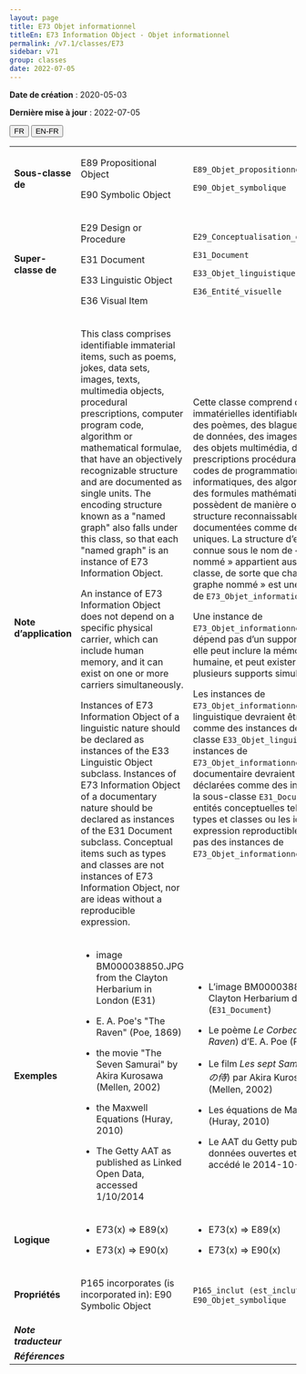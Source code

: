 ```yaml
---
layout: page
title: E73 Objet informationnel
titleEn: E73 Information Object - Objet informationnel
permalink: /v7.1/classes/E73
sidebar: v71
group: classes
date: 2022-07-05
---
```


**Date de création** : 2020-05-03

**Dernière mise à jour** : 2022-07-05

<div class="lang-buttons">
  <button id="fr" class="activate">FR</button>
  <button id="en-fr">EN-FR</button>
</div>

<table>
				<tbody>
				<tr>
					<td><strong>Sous-classe de</strong></td>
					<td class="en"><p>E89 Propositional Object</p>
							<p>E90 Symbolic Object</p>
							</td>
						<td><p><code class="language-plaintext highlighter-rouge">E89_Objet_propositionnel</code> </p>
							<p><code class="language-plaintext highlighter-rouge">E90_Objet_symbolique</code> </p>
							</td>
						</tr>
					<tr>
					<td><strong>Super-classe de</strong></td>
					<td class="en"><p>E29 Design or Procedure</p>
							<p>E31 Document</p>
							<p>E33 Linguistic Object</p>
							<p>E36 Visual Item</p>
							</td>
						<td><p><code class="language-plaintext highlighter-rouge">E29_Conceptualisation_ou_procédure</code> </p>
							<p><code class="language-plaintext highlighter-rouge">E31_Document</code> </p>
							<p><code class="language-plaintext highlighter-rouge">E33_Objet_linguistique</code> </p>
							<p><code class="language-plaintext highlighter-rouge">E36_Entité_visuelle</code> </p>
							</td>
						</tr>
					<tr>
					<td><strong>Note d’application</strong></td>
					<td class="en"><p>This class comprises identifiable immaterial items, such as poems, jokes, data sets, images, texts, multimedia objects, procedural prescriptions, computer program code, algorithm or mathematical formulae, that have an objectively recognizable structure and are documented as single units. The encoding structure known as a "named graph" also falls under this class, so that each "named graph" is an instance of E73 Information Object.</p>
							<p></p>
							<p>An instance of E73 Information Object does not depend on a specific physical carrier, which can include human memory, and it can exist on one or more carriers simultaneously.</p>
							<p></p>
							<p>Instances of E73 Information Object of a linguistic nature should be declared as instances of the E33 Linguistic Object subclass. Instances of E73 Information Object of a documentary nature should be declared as instances of the E31 Document subclass. Conceptual items such as types and classes are not instances of E73 Information Object, nor are ideas without a reproducible expression.</p>
							</td>
						<td><p>Cette classe comprend des entités immatérielles identifiables, telles que des poèmes, des blagues, des jeux de données, des images, des textes, des objets multimédia, des prescriptions procédurales, des codes de programmation informatiques, des algorithmes ou des formules mathématiques, qui possèdent de manière objective une structure reconnaissable et qui sont documentées comme des éléments uniques. La structure d’encodage connue sous le nom de « graphe nommé » appartient aussi à cette classe, de sorte que chaque « graphe nommé » est une instance de <code class="language-plaintext highlighter-rouge">E73_Objet_informationnel</code>.</p>
							<p></p>
							<p>Une instance de <code class="language-plaintext highlighter-rouge">E73_Objet_informationnel</code> ne dépend pas d’un support physique, elle peut inclure la mémoire humaine, et peut exister sur un ou plusieurs supports simultanément.</p>
							<p></p>
							<p>Les instances de <code class="language-plaintext highlighter-rouge">E73_Objet_informationnel</code> de nature linguistique devraient être déclarées comme des instances de la sous-classe <code class="language-plaintext highlighter-rouge">E33_Objet_linguistique</code>. Les instances de <code class="language-plaintext highlighter-rouge">E73_Objet_informationnel</code> de nature documentaire devraient être déclarées comme des instances de la sous-classe <code class="language-plaintext highlighter-rouge">E31_Document</code>. Les entités conceptuelles telles que les types et classes ou les idées sans expression reproductible ne sont pas des instances de <code class="language-plaintext highlighter-rouge">E73_Objet_informationnel</code>.</p>
							</td>
						</tr>
					<tr>
					<td><strong>Exemples</strong></td>
					<td class="en"><ul><li><p>image BM000038850.JPG from the Clayton Herbarium in London (E31)</p>
							</li>
									<li><p>E. A. Poe's "The Raven" (Poe, 1869)</p>
							</li>
										<li><p>the movie "The Seven Samurai" by Akira Kurosawa (Mellen, 2002)</p>
							</li>
										<li><p>the Maxwell Equations (Huray, 2010)</p>
							</li>
										<li><p>The Getty AAT as published as Linked Open Data, accessed 1/10/2014</p>
							</li></ul>
										</td>
						<td><ul><li><p>L’image BM000038850.JPG du Clayton Herbarium de Londres (<code class="language-plaintext highlighter-rouge">E31_Document</code>)</p>
							</li>
									<li><p>Le poème <em>Le Corbeau</em> (<em>The Raven</em>) d’E. A. Poe (Poe, 1869)</p>
							</li>
										<li><p>Le film <em>Les sept Samouraïs</em> (<em>七人の侍</em>) par Akira Kurosawa (Mellen, 2002)</p>
							</li>
										<li><p>Les équations de Maxwell (Huray, 2010)</p>
							</li>
										<li><p>Le AAT du Getty publié en données ouvertes et liées, accédé le 2014-10-01</p>
							</li></ul>
										</td>
						</tr>
					<tr>
					<td><strong>Logique</strong></td>
					<td class="en"><ul><li><p>E73(x) ⇒ E89(x)</p>
							</li>
									<li><p>E73(x) ⇒ E90(x)</p>
							</li></ul>
										</td>
						<td><ul><li><p>E73(x) ⇒ E89(x)</p>
							</li>
									<li><p>E73(x) ⇒ E90(x)</p>
							</li></ul>
										</td>
						</tr>
					<tr>
					<td><strong>Propriétés</strong></td>
					<td class="en"><p>P165 incorporates (is incorporated in): E90 Symbolic Object</p>
							</td>
						<td><p><code class="language-plaintext highlighter-rouge">P165_inclut (est_inclut_dans)</code>: <code class="language-plaintext highlighter-rouge">E90_Objet_symbolique</code> </p>
							</td>
						</tr>
					<tr>
					<td><strong><em>Note traducteur</em></strong></td>
					<td colspan="2"><p></p>
							</td>
						</tr>
					<tr>
					<td><strong><em>Références</em></strong></td>
					<td colspan="2"><p><em></em></p>
							</td>
						</tr>
					</tbody>
				</table>
				